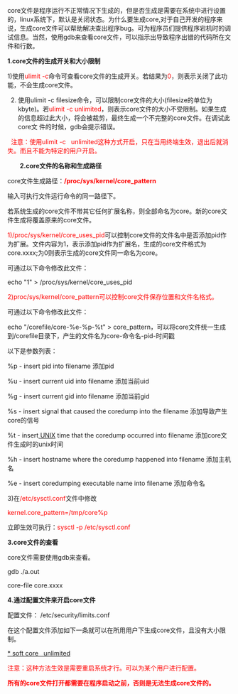<!--
author: beebol
date: 2013-08-26 12:55:49
title: linux下开启core文件生成
tags: core,gdb
category: Linux基础,编程
status: publish
summary: core文件是程序运行不正常情况下生成的，但是否生成是需要在系统中进行设置的，linux系统下，默认是关闭状态。为什么要生成core,对于自己开发的程序来说，生成core文件可以帮助解决查出程序bug。可为程序员们提供程序宕机时的调试信息。当然，使用gdb来查看core文件，可以
-->

core文件是程序运行不正常情况下生成的，但是否生成是需要在系统中进行设置的，linux系统下，默认是关闭状态。为什么要生成core,对于自己开发的程序来说，生成core文件可以帮助解决查出程序bug。可为程序员们提供程序宕机时的调试信息。当然，使用gdb来查看core文件，可以指示出导致程序出错的代码所在文件和行数。

<strong>1.core文件的生成开关和大小限制</strong>

1)使用<span style="color: #ff0000;">ulimit -c</span>命令可查看core文件的生成开关。若结果为<span style="color: #ff0000;">0</span>，则表示关闭了此功能，不会生成core文件。

2) 使用ulimit -c filesize命令，可以限制core文件的大小(filesize的单位为kbyte)。若<span style="color: #ff0000;">ulimit -c unlimited</span>，则表示core文件的大小不受限制。如果生成的信息超过此大小，将会被裁剪，最终生成一个不完整的core文件。在调试此core文 件的时候，gdb会提示错误。

<span style="color: #ff0000;">   注意：使用ulimit -c   unlimited这种方式开启，只在当用终端生效，退出后就消失。而且不能为特定的用户开启。</span>

<strong>　　2.core文件的名称和生成路径</strong>

core文件生成路径：<span style="color: #ff0000;"><strong>/proc/sys/kernel/core_pattern</strong></span>

输入可执行文件运行命令的同一路径下。

若系统生成的core文件不带其它任何扩展名称，则全部命名为core。新的core文件生成将覆盖原来的core文件。

<span style="color: #ff0000;">1)/proc/sys/kernel/core_uses_pid</span>可以控制core文件的文件名中是否添加pid作为扩展。文件内容为1，表示添加pid作为扩展名，生成的core文件格式为core.xxxx;为0则表示生成的core文件同一命名为core。

可通过以下命令修改此文件：

echo "1" &gt; /proc/sys/kernel/core_uses_pid

<span style="color: #ff0000;">2)proc/sys/kernel/core_pattern可以控制core文件保存位置和文件名格式。</span>

可通过以下命令修改此文件：

echo "/corefile/core-%e-%p-%t" &gt; core_pattern，可以将core文件统一生成到/corefile目录下，产生的文件名为core-命令名-pid-时间戳

以下是参数列表：

%p - insert pid into filename 添加pid

%u - insert current uid into filename 添加当前uid

%g - insert current gid into filename 添加当前gid

%s - insert signal that caused the coredump into the filename 添加导致产生core的信号

%t - insert<a id="k530834966" href="http://www.chinabyte.com/keyword/unix/" target="_blank"> UNIX</a> time that the coredump occurred into filename 添加core文件生成时的unix时间

%h - insert hostname where the coredump happened into filename 添加主机名

%e - insert coredumping executable name into filename 添加命令名

3)在<span style="color: #ff0000;">/etc/sysctl.conf</span>文件中修改

<span style="color: #ff0000;">kernel.core_pattern=/tmp/core%p</span>

立即生效可执行：<span style="color: #ff0000;">sysctl -p /etc/sysctl.conf</span>

<strong>3.core文件的查看</strong>

core文件需要使用gdb来查看。

gdb ./a.out

core-file core.xxxx

<strong>4.通过配置文件来开启core文件</strong>

配置文件： /etc/security/limits.conf

在这个配置文件添加如下一条就可以在所用用户下生成core文件，且没有大小限制。

<span style="text-decoration: underline;">* soft core   unlimited</span>

<span style="color: #ff0000;"> 注意：这种方法生效是需要重启系统才行。可以为某个用户进行配置。</span>

<strong><span style="color: #ff0000;">所有的core文件打开都需要在程序启动之前，否则是无法生成core文件的。</span></strong>

&nbsp;